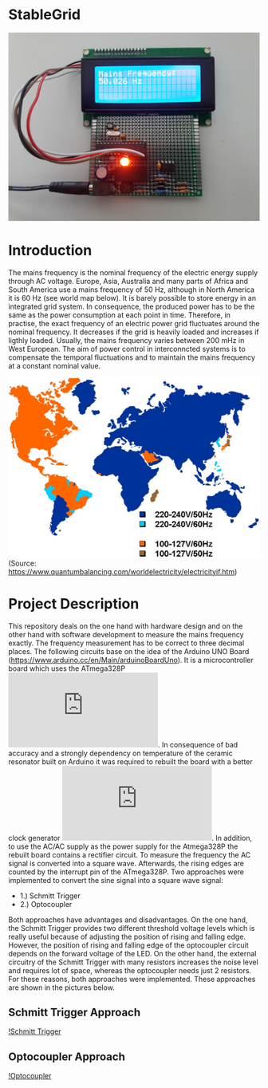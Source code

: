 # StableGrid

![Hardware](https://github.com/franzpl/StableGrid/blob/master/doc_pictures/hardware_schmitt_trigger.jpg)

# Introduction

The mains frequency is the nominal frequency of the electric energy supply through AC voltage. Europe, Asia, Australia and many parts of Africa and South America use a mains frequency of 50 Hz, although in North America it is 60 Hz (see world map below). It is barely possible to store energy in an integrated grid system. In consequence, the produced power has to be the same as the power consumption at each point in time. Therefore, in practise, the exact frequency of an electric power grid fluctuates around the nominal frequency. It decreases if the grid is heavily loaded and increases if ligthly loaded. Usually, the mains frequency varies between 200 mHz in West European. The aim of power control in interconncted systems is to compensate the temporal fluctuations and to maintain the mains frequency at a constant nominal value. 

![World Map Mains Frequencies](https://github.com/franzpl/StableGrid/blob/master/doc_pictures/worldmap_mains_frequencies_and_voltages.jpg)
(Source: https://www.quantumbalancing.com/worldelectricity/electricityif.htm)

# Project Description

This repository deals on the one hand with hardware design and on the other hand with software development to measure the mains frequency exactly. The frequency measurement has to be correct to three decimal places. The following circuits base on the idea of the Arduino UNO Board (https://www.arduino.cc/en/Main/arduinoBoardUno). It is a microcontroller board which uses the ATmega328P ![datasheet](http://www.atmel.com/images/Atmel-8271-8-bit-AVR-Microcontroller-ATmega48A-48PA-88A-88PA-168A-168PA-328-328P_datasheet_Complete.pdf). In consequence of bad accuracy and a strongly dependency on temperature of the ceramic resonator built on Arduino it was required to rebuilt the board with a better clock generator ![crystal_vs_resonator](https://forum.arduino.cc/index.php?topic=60662.0). In addition, to use the AC/AC supply as the power supply for the Atmega328P the rebuilt board contains a rectifier circuit. To measure the frequency the AC signal is converted into a square wave. Afterwards, the rising edges are counted by the interrupt pin of the ATmega328P. Two approaches were implemented to convert the sine signal into a square wave signal: 

* 1.) Schmitt Trigger
* 2.) Optocoupler

Both approaches have advantages and disadvantages. On the one hand, the Schmitt Trigger provides two different threshold voltage levels which is really useful because of adjusting the position of rising and falling edge. However, the position of rising and falling edge of the optocoupler circuit depends on the forward voltage of the LED.  On the other hand, the external circuitry of the Schmitt Trigger with many resistors increases the noise level and requires lot of space, whereas the optocoupler needs just 2 resistors. For these reasons, both approaches were implemented. These approaches are shown in the pictures below. 

Schmitt Trigger Approach
------------------------

[!Schmitt Trigger](https://github.com/franzpl/StableGrid/blob/master/doc_pictures/stable_grid_schmitt_trigger.jpg)

Optocoupler Approach
--------------------

[!Optocoupler](https://github.com/franzpl/StableGrid/blob/master/doc_pictures/stable_grid_optocoupler.jpg)

